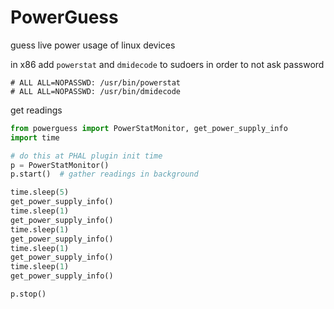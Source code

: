 # PowerGuess
 
guess live power usage of linux devices

in x86 add `powerstat` and `dmidecode` to sudoers in order to not ask password

```
# ALL ALL=NOPASSWD: /usr/bin/powerstat
# ALL ALL=NOPASSWD: /usr/bin/dmidecode
```

get readings

```python
from powerguess import PowerStatMonitor, get_power_supply_info
import time

# do this at PHAL plugin init time
p = PowerStatMonitor()
p.start()  # gather readings in background

time.sleep(5)
get_power_supply_info()
time.sleep(1)
get_power_supply_info()
time.sleep(1)
get_power_supply_info()
time.sleep(1)
get_power_supply_info()
time.sleep(1)
get_power_supply_info()

p.stop()

```